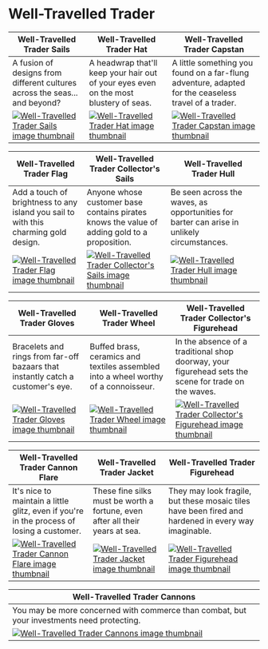 # Well-Travelled Trader

| Well-Travelled Trader Sails | Well-Travelled Trader Hat | Well-Travelled Trader Capstan |
| --------------------------- | ------------------------- | ----------------------------- |
| A fusion of designs from different cultures across the seas... and beyond? | A headwrap that'll keep your hair out of your eyes even on the most blustery of seas. | A little something you found on a far-flung adventure, adapted for the ceaseless travel of a trader. |
| [![Well-Travelled Trader Sails image thumbnail](https://seaofthieves.wiki.gg/images/2/29/Well-Travelled_Trader_Sails.png)](https://seaofthieves.wiki.gg/wiki/Well-Travelled_Trader_Sails) | [![Well-Travelled Trader Hat image thumbnail](https://seaofthieves.wiki.gg/images/5/50/Well-Travelled_Trader_Hat.png)](https://seaofthieves.wiki.gg/wiki/Well-Travelled_Trader_Hat) | [![Well-Travelled Trader Capstan image thumbnail](https://seaofthieves.wiki.gg/images/7/70/Well-Travelled_Trader_Capstan.png)](https://seaofthieves.wiki.gg/wiki/Well-Travelled_Trader_Capstan) |

| Well-Travelled Trader Flag | Well-Travelled Trader Collector's Sails | Well-Travelled Trader Hull |
| -------------------------- | --------------------------------------- | -------------------------- |
| Add a touch of brightness to any island you sail to with this charming gold design. | Anyone whose customer base contains pirates knows the value of adding gold to a proposition. | Be seen across the waves, as opportunities for barter can arise in unlikely circumstances. |
| [![Well-Travelled Trader Flag image thumbnail](https://seaofthieves.wiki.gg/images/e/e2/Well-Travelled_Trader_Flag.png)](https://seaofthieves.wiki.gg/wiki/Well-Travelled_Trader_Flag) | [![Well-Travelled Trader Collector's Sails image thumbnail](https://seaofthieves.wiki.gg/images/1/10/Well-Travelled_Trader_Collector%27s_Sails.png)](https://seaofthieves.wiki.gg/wiki/Well-Travelled_Trader_Collector's_Sails) | [![Well-Travelled Trader Hull image thumbnail](https://seaofthieves.wiki.gg/images/a/a8/Well-Travelled_Trader_Hull.png)](https://seaofthieves.wiki.gg/wiki/Well-Travelled_Trader_Hull) |

| Well-Travelled Trader Gloves | Well-Travelled Trader Wheel | Well-Travelled Trader Collector's Figurehead |
| ---------------------------- | --------------------------- | -------------------------------------------- |
| Bracelets and rings from far-off bazaars that instantly catch a customer's eye. | Buffed brass, ceramics and textiles assembled into a wheel worthy of a connoisseur. | In the absence of a traditional shop doorway, your figurehead sets the scene for trade on the waves. |
| [![Well-Travelled Trader Gloves image thumbnail](https://seaofthieves.wiki.gg/images/7/7c/Well-Travelled_Trader_Gloves.png)](https://seaofthieves.wiki.gg/wiki/Well-Travelled_Trader_Gloves) | [![Well-Travelled Trader Wheel image thumbnail](https://seaofthieves.wiki.gg/images/2/28/Well-Travelled_Trader_Wheel.png)](https://seaofthieves.wiki.gg/wiki/Well-Travelled_Trader_Wheel) | [![Well-Travelled Trader Collector's Figurehead image thumbnail](https://seaofthieves.wiki.gg/images/f/fe/Well-Travelled_Trader_Collector%27s_Figurehead.png)](https://seaofthieves.wiki.gg/wiki/Well-Travelled_Trader_Collector's_Figurehead) |

| Well-Travelled Trader Cannon Flare | Well-Travelled Trader Jacket | Well-Travelled Trader Figurehead |
| ---------------------------------- | ---------------------------- | -------------------------------- |
| It's nice to maintain a little glitz, even if you're in the process of losing a customer. | These fine silks must be worth a fortune, even after all their years at sea. | They may look fragile, but these mosaic tiles have been fired and hardened in every way imaginable. |
| [![Well-Travelled Trader Cannon Flare image thumbnail](https://seaofthieves.wiki.gg/images/b/b0/Well-Travelled_Trader_Cannon_Flare.png)](https://seaofthieves.wiki.gg/wiki/Well-Travelled_Trader_Cannon_Flare) | [![Well-Travelled Trader Jacket image thumbnail](https://seaofthieves.wiki.gg/images/6/69/Well-Travelled_Trader_Jacket.png)](https://seaofthieves.wiki.gg/wiki/Well-Travelled_Trader_Jacket) | [![Well-Travelled Trader Figurehead image thumbnail](https://seaofthieves.wiki.gg/images/0/01/Well-Travelled_Trader_Figurehead.png)](https://seaofthieves.wiki.gg/wiki/Well-Travelled_Trader_Figurehead) |

| Well-Travelled Trader Cannons |
| ----------------------------- |
| You may be more concerned with commerce than combat, but your investments need protecting. |
| [![Well-Travelled Trader Cannons image thumbnail](https://seaofthieves.wiki.gg/images/2/2b/Well-Travelled_Trader_Cannons.png)](https://seaofthieves.wiki.gg/wiki/Well-Travelled_Trader_Cannons) |
